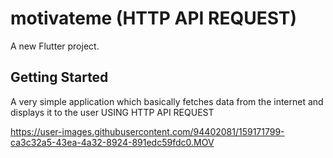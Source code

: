 # motivateme (HTTP API REQUEST)

A new Flutter project.

## Getting Started

A very simple application which basically fetches data from the internet and displays it to the user USING HTTP API REQUEST




https://user-images.githubusercontent.com/94402081/159171799-ca3c32a5-43ea-4a32-8924-891edc59fdc0.MOV

